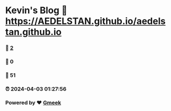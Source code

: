 # Kevin's Blog :link: https://AEDELSTAN.github.io/aedelstan.github.io 
### :page_facing_up: [2](https://AEDELSTAN.github.io/aedelstan.github.io/tag.html) 
### :speech_balloon: 0 
### :hibiscus: 51 
### :alarm_clock: 2024-04-03 01:27:56 
### Powered by :heart: [Gmeek](https://github.com/Meekdai/Gmeek)
